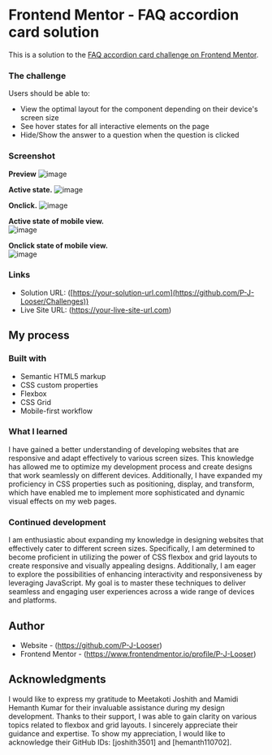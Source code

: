 # Frontend Mentor - FAQ accordion card solution

This is a solution to the [FAQ accordion card challenge on Frontend Mentor](https://www.frontendmentor.io/challenges/faq-accordion-card-XlyjD0Oam).

### The challenge

Users should be able to:

- View the optimal layout for the component depending on their device's screen size 
- See hover states for all interactive elements on the page
- Hide/Show the answer to a question when the question is clicked


### Screenshot
**Preview**
![image](https://github.com/P-J-Looser/Challenges/assets/107743752/5336e07b-24bb-4cce-80d8-0aaa74b8e62d)


**Active state.**
![image](https://github.com/P-J-Looser/Challenges/assets/107743752/4084e15d-cd55-42a6-82d2-084fd34aba12)


**Onclick.**
![image](https://github.com/P-J-Looser/Challenges/assets/107743752/2d2d48ad-be07-400d-89a9-8195d3b53f3c)
 

**Active state of mobile view.**<br>
![image](https://github.com/P-J-Looser/Challenges/assets/107743752/3b3bb39f-c3c6-419c-930f-04fadc527a47)
  

**Onclick state of mobile view.**<br>
![image](https://github.com/P-J-Looser/Challenges/assets/107743752/10cde1ea-abca-4327-bad5-7fcc27c5ccd7)


### Links

- Solution URL: ([https://your-solution-url.com](https://github.com/P-J-Looser/Challenges))
- Live Site URL: (https://your-live-site-url.com)

## My process

### Built with

- Semantic HTML5 markup
- CSS custom properties
- Flexbox
- CSS Grid
- Mobile-first workflow

### What I learned

I have gained a better understanding of developing websites that are responsive and adapt effectively to various screen sizes. This knowledge has allowed me to optimize my development process and create designs that work seamlessly on different devices. Additionally, I have expanded my proficiency in CSS properties such as positioning, display, and transform, which have enabled me to implement more sophisticated and dynamic visual effects on my web pages.

### Continued development

I am enthusiastic about expanding my knowledge in designing websites that effectively cater to different screen sizes. Specifically, I am determined to become proficient in utilizing the power of CSS flexbox and grid layouts to create responsive and visually appealing designs. Additionally, I am eager to explore the possibilities of enhancing interactivity and responsiveness by leveraging JavaScript. My goal is to master these techniques to deliver seamless and engaging user experiences across a wide range of devices and platforms.


## Author

- Website - (https://github.com/P-J-Looser)
- Frontend Mentor - (https://www.frontendmentor.io/profile/P-J-Looser)


## Acknowledgments

I would like to express my gratitude to Meetakoti Joshith and Mamidi Hemanth Kumar for their invaluable assistance during my design development. Thanks to their support, I was able to gain clarity on various topics related to flexbox and grid layouts. I sincerely appreciate their guidance and expertise. To show my appreciation, I would like to acknowledge their GitHub IDs: [joshith3501] and [hemanth110702].

